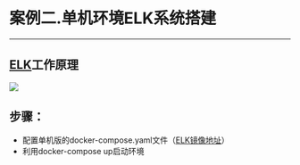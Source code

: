 # 案例二.单机环境ELK系统搭建
---
## [ELK](https://www.elastic.co/guide/index.html)工作原理
![](/assets/02elk.png)
## 步骤：
- 配置单机版的docker-compose.yaml文件（[ELK镜像地址](https://www.docker.elastic.co/)）
- 利用docker-compose up启动环境

